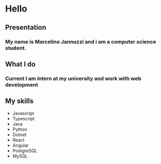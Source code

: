 # Hello

## Presentation

### My name is Marcelino Jannuzzi and i am a computer science student.

## What I do

### Current I am intern at my university and work with web development

## My skills

- Javascript
- Typescript
- Java
- Python
- Dotnet
- React
- Angular
- PostgreSQL
- MySQL


